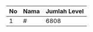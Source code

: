 | No | Nama            | Jumlah Level |
|----|-----------------|--------------|
| 1  | #    |    6808        |
